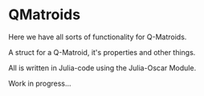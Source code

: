 # QMatroids
Here we have all sorts of functionality for Q-Matroids.

A struct for a Q-Matroid, it's properties and other things.

All is written in Julia-code using the Julia-Oscar Module.

Work in progress...
